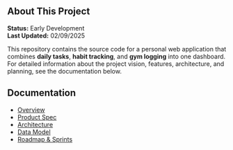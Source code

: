 ## About This Project
**Status:** Early Development  
**Last Updated:** 02/09/2025  

This repository contains the source code for a personal web application that combines **daily tasks**, **habit tracking**, and **gym logging** into one dashboard.  
For detailed information about the project vision, features, architecture, and planning, see the documentation below.

## Documentation
- [Overview](Project-specs/overview.md)
- [Product Spec](Project-specs/product-spec.md)
- [Architecture](Project-specs/architecture.md)
- [Data Model](Project-specs/data-model.md)
- [Roadmap & Sprints](Project-specs/roadmap-sprints.md)